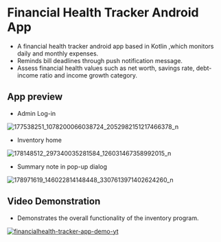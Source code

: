 # Financial Health Tracker Android App
- A financial health tracker android app based in Kotlin ,which monitors daily and monthly expenses. 
- Reminds bill deadlines through push notification message. 
- Assess financial health values such as net worth, savings rate, debt-income ratio and income growth category.
## App preview
- Admin Log-in

![177538251_1078200066038724_2052982151217466378_n](https://user-images.githubusercontent.com/72920953/159012360-9e683384-9055-4548-b53c-719f799b3472.png)

- Inventory home 

![178148512_297340035281584_126031467358992015_n](https://user-images.githubusercontent.com/72920953/159012358-1228df42-c2b5-4f01-b380-c7fd04f4e9af.png)

- Summary note in pop-up dialog 

![178971619_146022814148448_3307613971402624260_n](https://user-images.githubusercontent.com/72920953/159012353-bec90ad4-e5e2-428a-bde4-2d3233bf8396.png)


## Video Demonstration
- Demonstrates the overall functionality of the inventory program.

[![financialhealth-tracker-app-demo-yt](https://img.youtube.com/vi/2lpKsGH513g/0.jpg)](https://www.youtube.com/watch?v=2lpKsGH513g) 

